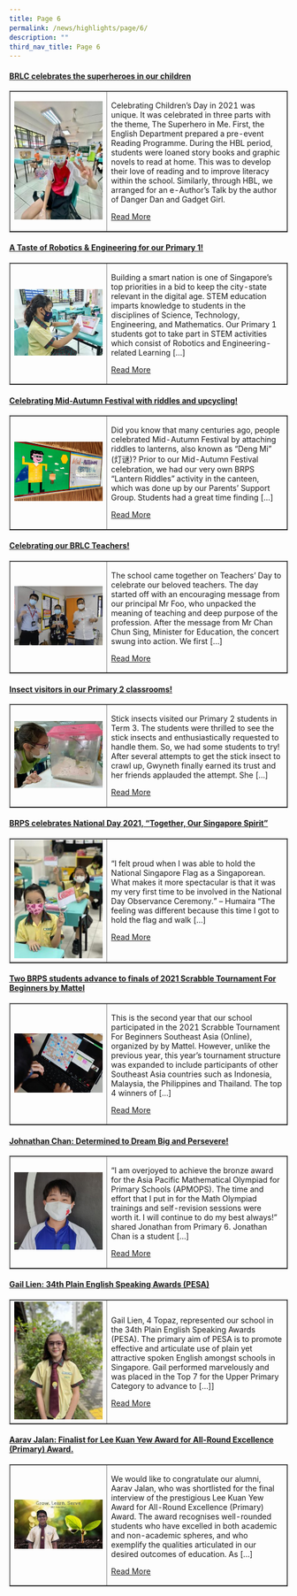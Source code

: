 ```yaml
---
title: Page 6
permalink: /news/highlights/page/6/
description: ""
third_nav_title: Page 6
---
```

<h4><strong><a href="/2021/10/29/brlc-celebrates-the-superheroes-in-our-children/" rel="bookmark">BRLC celebrates the superheroes in our children</a></strong></h4>
<table style="border-collapse: collapse; width: 100%;" border="1">
<tbody>
<tr>
<td style="width: 35%;"><a href="/2021/10/29/brlc-celebrates-the-superheroes-in-our-children/"><img src="/images/61.jpg"></a></td>
<td style="width: 65%;">
<p>Celebrating Children’s Day in 2021 was unique. It was celebrated in three parts with the theme, The Superhero in Me. First, the English Department prepared a pre-event Reading Programme. During the HBL period, students were loaned story books and graphic novels to read at home. This was to develop their love of reading and to improve literacy within the school. Similarly, through HBL, we arranged for an e-Author’s Talk by the author of Danger Dan and Gadget Girl.</p>
<p><a href="/2021/10/29/brlc-celebrates-the-superheroes-in-our-children/">Read More</a></p>
</td>
</tr>
</tbody>
</table>

<h4><strong><a href="/2021/10/06/a-taste-of-robotics-engineering-for-our-primary-1/" rel="bookmark">A Taste of Robotics &amp; Engineering for our Primary 1!</a></strong></h4>
<table style="border-collapse: collapse; width: 100%;" border="1">
<tbody>
<tr>
<td style="width: 35%;"><a href="/2021/10/06/a-taste-of-robotics-engineering-for-our-primary-1/"><img src="/images/62.jpeg"></a></td>
<td style="width: 65%;">
<p>Building a smart nation is one of Singapore’s top priorities in a bid to keep the city-state relevant in the digital age. STEM education imparts knowledge to students in the disciplines of Science, Technology, Engineering, and Mathematics. Our Primary 1 students got to take part in STEM activities which consist of Robotics and Engineering-related Learning […]</p>
<p><a href="/2021/10/06/a-taste-of-robotics-engineering-for-our-primary-1/">Read More</a></p>
</td>
</tr>
</tbody>
</table>

<h4><strong><a href="/2021/10/03/celebrating-mid-autumn-festival-with-riddles-and-upcycling/" rel="bookmark">Celebrating Mid-Autumn Festival with riddles and upcycling!</a></strong></h4>
<table style="border-collapse: collapse; width: 100%;" border="1">
<tbody>
<tr>
<td style="width: 35%;"><a href="/2021/10/03/celebrating-mid-autumn-festival-with-riddles-and-upcycling/"><img src="/images/63.png"></a></td>
<td style="width: 65%;">
<p>Did you know that many centuries ago, people celebrated Mid-Autumn Festival by attaching riddles to lanterns, also known as “Deng Mi” (灯谜)? Prior to our Mid-Autumn Festival celebration, we had our very own BRPS “Lantern Riddles” activity in the canteen, which was done up by our Parents’ Support Group. Students had a great time finding […]</p>
<p><a href="/2021/10/03/celebrating-mid-autumn-festival-with-riddles-and-upcycling/">Read More</a></p>
</td>
</tr>
</tbody>
</table>

<h4><strong><a href="/2021/09/16/celebrating-our-brlc-teachers/" rel="bookmark">Celebrating our BRLC Teachers!</a></strong></h4>
<table style="border-collapse: collapse; width: 100%;" border="1">
<tbody>
<tr>
<td style="width: 35%;"><a href="/2021/09/16/celebrating-our-brlc-teachers/"><img src="/images/64.jpg"></a></td>
<td style="width: 65%;">
<p>The school came together on Teachers’ Day to celebrate our beloved teachers. The day started off with an encouraging message from our principal Mr Foo, who unpacked the meaning of teaching and deep purpose of the profession. After the message from Mr Chan Chun Sing, Minister for Education, the concert swung into action. We first […]</p>
<p><a href="/2021/09/16/celebrating-our-brlc-teachers/">Read More</a></p>
</td>
</tr>
</tbody>
</table>

<h4><strong><a href="/2021/09/09/insect-visitors-in-our-primary-2-classrooms/" rel="bookmark">Insect visitors in our Primary 2 classrooms!</a></strong></h4>
<table style="border-collapse: collapse; width: 100%;" border="1">
<tbody>
<tr>
<td style="width: 35%;"><a href="/2021/09/09/insect-visitors-in-our-primary-2-classrooms/"><img src="/images/65.jpg"></a></td>
<td style="width: 65%;">
<p>Stick insects visited our Primary 2 students in Term 3. The students were thrilled to see the stick insects and enthusiastically requested to handle them. So, we had some students to try! After several attempts to get the stick insect to crawl up, Gwyneth finally earned its trust and her friends applauded the attempt. She […]</p>
<p><a href="/2021/09/09/insect-visitors-in-our-primary-2-classrooms/">Read More</a></p>
</td>
</tr>
</tbody>
</table>

<h4><strong><a href="/2021/08/23/brps-celebrates-national-day-2021-together-our-singapore-spirit/" rel="bookmark">BRPS celebrates National Day 2021, &ldquo;Together, Our Singapore Spirit&rdquo;</a></strong></h4>
<table style="border-collapse: collapse; width: 100%;" border="1">
<tbody>
<tr>
<td style="width: 35%;"><a href="/2021/08/23/brps-celebrates-national-day-2021-together-our-singapore-spirit/"><img src="/images/66.jpg"></a></td>
<td style="width: 65%;">
<p>“I felt proud when I was able to hold the National Singapore Flag as a Singaporean. What makes it more spectacular is that it was my very first time to be involved in the National Day Observance Ceremony.” – Humaira “The feeling was different because this time I got to hold the flag and walk […]</p>
<p><a href="/2021/08/23/brps-celebrates-national-day-2021-together-our-singapore-spirit/">Read More</a></p>
</td>
</tr>
</tbody>
</table>

<h4><strong><a href="/2021/08/20/two-brps-students-advance-to-finals-of-2021-scrabble-tournament-for-beginners-by-mattel/" rel="bookmark">Two BRPS students advance to finals of 2021 Scrabble Tournament For Beginners by Mattel</a></strong></h4>
<table style="border-collapse: collapse; width: 100%;" border="1">
<tbody>
<tr>
<td style="width: 35%;"><a href="/2021/08/20/two-brps-students-advance-to-finals-of-2021-scrabble-tournament-for-beginners-by-mattel/"><img src="/images/67.jpeg"></a></td>
<td style="width: 65%;">
<p>This is the second year that our school participated in the 2021 Scrabble Tournament For Beginners Southeast Asia (Online), organized by by Mattel. However, unlike the previous year, this year’s tournament structure was expanded to include participants of other Southeast Asia countries such as Indonesia, Malaysia, the Philippines and Thailand. The top 4 winners of […]</p>
<p><a href="/2021/08/20/two-brps-students-advance-to-finals-of-2021-scrabble-tournament-for-beginners-by-mattel/">Read More</a></p>
</td>
</tr>
</tbody>
</table>

<h4><strong><a href="/2021/08/20/johnathan-chan-determined-to-dream-big-and-persevere/" rel="bookmark">Johnathan Chan: Determined to Dream Big and Persevere!</a></strong></h4>
<table style="border-collapse: collapse; width: 100%;" border="1">
<tbody>
<tr>
<td style="width: 35%;"><a href="/2021/08/20/johnathan-chan-determined-to-dream-big-and-persevere/"><img src="/images/68.jpg"></a></td>
<td style="width: 65%;">
<p>“I am overjoyed to achieve the bronze award for the Asia Pacific Mathematical Olympiad for Primary Schools (APMOPS). The time and effort that I put in for the Math Olympiad trainings and self-revision sessions were worth it. I will continue to do my best always!” shared Jonathan from Primary 6. Jonathan Chan is a student […]</p>
<p><a href="/2021/08/20/johnathan-chan-determined-to-dream-big-and-persevere/">Read More</a></p>
</td>
</tr>
</tbody>
</table>

<h4><strong><a href="/2021/08/19/8897/" rel="bookmark">Gail Lien: 34th Plain English Speaking Awards (PESA)</a></strong></h4>
<table style="border-collapse: collapse; width: 100%;" border="1">
<tbody>
<tr>
<td style="width: 35%;"><a href="/2021/08/19/8897/"><img src="/images/69.jpg"></a></td>
<td style="width: 65%;">
<p>Gail Lien, 4 Topaz, represented our school in the 34th Plain English Speaking Awards (PESA). The primary aim of PESA is to promote effective and articulate use of plain yet attractive spoken English amongst schools in Singapore. Gail performed marvelously and was placed in the Top 7 for the Upper Primary Category to advance to […]]</p>
<p><a href="/2021/08/19/8897/">Read More</a></p>
</td>
</tr>
</tbody>
</table>

<h4><strong><a href="/2021/08/17/aarav-jalan-finalist-for-lee-kuan-yew-award-for-all-round-excellence-primary-award/" rel="bookmark">Aarav Jalan: Finalist for Lee Kuan Yew Award for All-Round Excellence (Primary) Award.</a></strong></h4>
<table style="border-collapse: collapse; width: 100%;" border="1">
<tbody>
<tr>
<td style="width: 35%;"><a href="/2021/08/17/aarav-jalan-finalist-for-lee-kuan-yew-award-for-all-round-excellence-primary-award/"><img src="/images/610.jpg"></a></td>
<td style="width: 65%;">
<p>We would like to congratulate our alumni, Aarav Jalan, who was shortlisted for the final interview of the prestigious Lee Kuan Yew Award for All-Round Excellence (Primary) Award. The award recognises well-rounded students who have excelled in both academic and non-academic spheres, and who exemplify the qualities articulated in our desired outcomes of education. As […]</p>
<p><a href="/2021/08/17/aarav-jalan-finalist-for-lee-kuan-yew-award-for-all-round-excellence-primary-award/">Read More</a></p>
</td>
</tr>
</tbody>
</table>